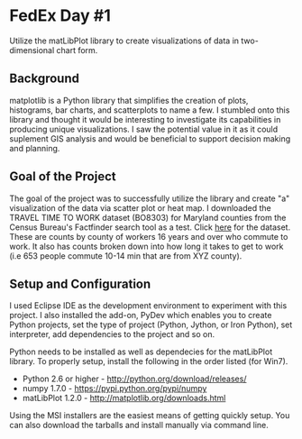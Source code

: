 <h1><b>FedEx Day #1</b></h1>
Utilize the matLibPlot library to create visualizations of data in two-dimensional chart form.

<b>Background</b>
--------------------------
matplotlib is a Python library that simplifies the creation of plots, histograms, bar charts, and scatterplots to name a few. I stumbled onto this library and thought it would be interesting to investigate its capabilities in producing unique visualizations. I saw the potential value in it as it could suplement GIS analysis and would be beneficial to support decision making and planning.

<b>Goal of the Project</b>
--------------------------
The goal of the project was to successfully utilize the library and create "a" visualization of the data via scatter plot or heat map. I downloaded the TRAVEL TIME TO WORK dataset (BO8303) for Maryland counties from the Census Bureau's Factfinder search tool as a test. Click <a href="http://factfinder2.census.gov/faces/tableservices/jsf/pages/productview.xhtml?pid=ACS_11_1YR_B08303&prodType=table">here</a> for the dataset. These are counts by county of workers 16 years and over who commute to work. It also has counts broken down into how long it takes to get to work (i.e 653 people commute 10-14 min that are from XYZ county).

<b>Setup and Configuration</b>
--------------------------
I used Eclipse IDE as the development environment to experiment with this project. I also installed the add-on, PyDev which enables you to create Python projects, set the type of project (Python, Jython, or Iron Python), set interpreter, add dependencies to the project and so on.

Python needs to be installed as well as dependecies for the matLibPlot library. To properly setup, install the following in the order listed (for Win7).

* Python 2.6 or higher - http://python.org/download/releases/
* numpy 1.7.0 - https://pypi.python.org/pypi/numpy
* matLibPlot 1.2.0 - http://matplotlib.org/downloads.html

Using the MSI installers are the easiest means of getting quickly setup. You can also download the tarballs and install manually via command line.
